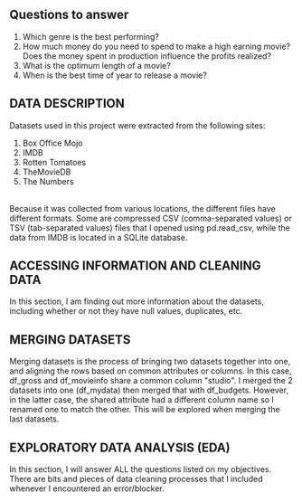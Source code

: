 ## Questions to answer

1. Which genre is the best performing?<br>
2. How much money do you need to spend to make a high earning movie? Does the money spent in production influence the profits realized?<br>
3. What is the optimum length of a movie?<br>
4. When is the best time of year to release a movie?<br>

## DATA DESCRIPTION<br>

Datasets used in this project were extracted from the following sites:<br>

1. Box Office Mojo<br>
2. IMDB<br>
3. Rotten Tomatoes<br>
4. TheMovieDB<br>
5. The Numbers<br>
<br>
Because it was collected from various locations, the different files have different formats. Some are compressed CSV (comma-separated values) or TSV (tab-separated values) files that I opened using pd.read_csv, while the data from IMDB is located in a SQLite database.<br>

## ACCESSING INFORMATION AND CLEANING DATA<br>
In this section, I am finding out more information about the datasets, including whether or not they have null values, duplicates, etc.<br>

## MERGING DATASETS<br>
Merging datasets is the process of bringing two datasets together into one, and aligning the rows based on common attributes or columns. In this case, df_gross and df_movieinfo share a common column "studio". I merged the 2 datasets into one (df_mydata) then merged that with df_budgets. However, in the latter case, the shared attribute had a different column name so I renamed one to match the other. This will be explored when merging the last datasets.<br>

## EXPLORATORY DATA ANALYSIS (EDA)
In this section, I will answer ALL the questions listed on my objectives. There are bits and pieces of data cleaning processes that I included whenever I encountered an error/blocker.